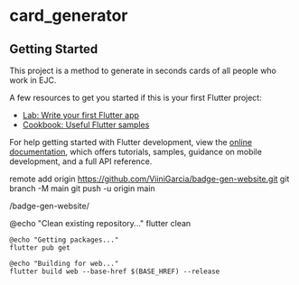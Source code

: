 # card_generator

## Getting Started

This project is a method to generate in seconds cards of all people who work in EJC.

A few resources to get you started if this is your first Flutter project:

- [Lab: Write your first Flutter app](https://docs.flutter.dev/get-started/codelab)
- [Cookbook: Useful Flutter samples](https://docs.flutter.dev/cookbook)

For help getting started with Flutter development, view the
[online documentation](https://docs.flutter.dev/), which offers tutorials,
samples, guidance on mobile development, and a full API reference.



remote add origin https://github.com/ViiniGarcia/badge-gen-website.git
git branch -M main
git push -u origin main

/badge-gen-website/

@echo "Clean existing repository..."
	flutter clean

	@echo "Getting packages..."
	flutter pub get

	@echo "Building for web..."
	flutter build web --base-href $(BASE_HREF) --release